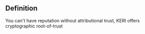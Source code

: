## Definition
You can't have reputation without attributional trust, KERI offers cryptographic root-of-trust